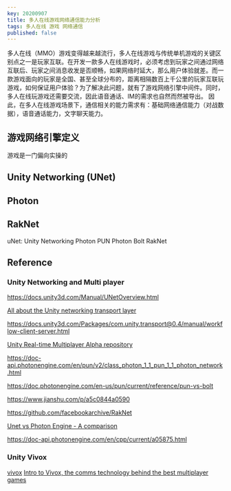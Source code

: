 ```yaml
---
key: 20200907
title: 多人在线游戏网络通信能力分析
tags: 多人在线 游戏 网络通信
published: false
---
```


多人在线（MMO）游戏变得越来越流行，多人在线游戏与传统单机游戏的关键区别点之一是玩家互联。在开发一款多人在线游戏时，必须考虑到玩家之间通过网络互联后、玩家之间消息收发是否顺畅，如果网络时延大，那么用户体验就差。而一款游戏面向的玩家是全国、甚至全球分布的，距离相隔数百上千公里的玩家互联玩游戏，如何保证用户体验？为了解决此问题，就有了游戏网络引擎中间件。同时，多人在线玩游戏还需要交流，因此语音通话、IM的需求也自然而然被导出。
因此，在多人在线游戏场景下，通信相关的能力需求有：基础网络通信能力（对战数据），语音通话能力，文字聊天能力。<!--more-->

## 游戏网络引擎定义

游戏是一门偏向实操的

## Unity Networking (UNet)

## Photon

## RakNet

uNet: Unity Networking
Photon PUN
Photon Bolt
RakNet

## Reference

### Unity Networking and Multi player

https://docs.unity3d.com/Manual/UNetOverview.html

[All about the Unity networking transport layer](https://blogs.unity3d.com/2014/06/11/all-about-the-unity-networking-transport-layer/)

https://docs.unity3d.com/Packages/com.unity.transport@0.4/manual/workflow-client-server.html

[Unity Real-time Multiplayer Alpha repository](https://github.com/Unity-Technologies/multiplayer)

https://doc-api.photonengine.com/en/pun/v2/class_photon_1_1_pun_1_1_photon_network.html

https://doc.photonengine.com/en-us/pun/current/reference/pun-vs-bolt

https://www.jianshu.com/p/a5c0844a0590

https://github.com/facebookarchive/RakNet

[Unet vs Photon Engine - A comparison](https://www.youtube.com/watch?v=xLECRl1eyGk)

https://doc-api.photonengine.com/en/cpp/current/a05875.html

### Unity Vivox

[vivox](https://unity.com/products/vivox)
[Intro to Vivox, the comms technology behind the best multiplayer games](http://uniteseoul.com/2019/PDF/D2T2S7.pdf)